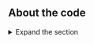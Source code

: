 ## About the code

<details>
 <summary>Expand the section</summary>

1. In the `TodoListService` project, first the package `Microsoft.Identity.Web`is added from NuGet.

1. Starting with the **Startup.cs** file :

    * at the top of the file, the following two using directives were added:

      ```CSharp
      using Microsoft.Identity.Web;
      ```

    * in the `ConfigureServices` method, the following code was added, replacing any existing `AddAuthentication()` code:

      ```CSharp
      services.AddMicrosoftIdentityWebApiAuthentication(Configuration);
      ```

    * `AddMicrosoftIdentityWebApiAuthentication()` protects the Web API by validating Access tokens sent tho this API. Check out [Protected web API: Code configuration](https://docs.microsoft.com/azure/active-directory/develop/scenario-protected-web-api-app-configuration) which explains the inner workings of this method in more detail.

    * Then in the controllers `TodoListController.cs`, the `[Authorize]` added on top of the class to protect this route.
    * Further in the controller, the `RequiredScope` is used to list the scopes ([Delegated permissions](https://docs.microsoft.com/azure/active-directory/develop/v2-permissions-and-consent)), that the user should consent for, before the method can be called.  
    * The delegated permissions are checked inside `TodoListService\Controllers\ToDoListController.cs` in the following way:

      ```CSharp
      [HttpGet]
      [RequiredScope(new string[] { "ToDoList.Read", "ToDoList.Write" })
    
      public IEnumerable<Todo> Get()
      {
      string owner = User.Identity.Name;
      return TodoStore.Values.Where(x => x.Owner == owner);
      }
      ```

      The code above demonstrates that to be able to reach a GET REST operation, the access token should contain AT LEAST ONE of the scopes listed inside parameter of [RequiredScope attribute](https://github.com/AzureAD/microsoft-identity-web/blob/master/src/Microsoft.Identity.Web/Policy/RequiredScopeAttribute.cs)

      ``` CSharp
      [HttpDelete("{id}")]
      [RequiredScope("ToDoList.Write")]
      public void Delete(int id)
      {
      TodoStore.Remove(id);
      }
      ```

      The above code demonstrates that to be able to execute the DELETE REST operation, the access token MUST contain the `ToDoList.Write` scope. Note that the called is not allowed to access this operation with just `ToDoList.Read` scope only.

### Initial scopes

Client [appsettings.json](https://github.com/Azure-Samples/active-directory-aspnetcore-webapp-openidconnect-v2/blob/master/4-WebApp-your-API/4-1-MyOrg/Client/appsettings.json) file contains `ToDoListScopes` key that is used in [startup.cs](https://github.com/Azure-Samples/active-directory-aspnetcore-webapp-openidconnect-v2/blob/2607df1338a9f7c06fe228c87644b8b456ca708b/4-WebApp-your-API/4-1-MyOrg/Client/Startup.cs#L46) to specify which initial scopes should be requested from Web API when refreshing the token:

```csharp
services.AddMicrosoftIdentityWebAppAuthentication(Configuration)
 .EnableTokenAcquisitionToCallDownstreamApi(Configuration.GetSection("TodoList:TodoListScopes")
 .Get<string>().Split(" ", System.StringSplitOptions.RemoveEmptyEntries))
 .AddInMemoryTokenCaches();
```

</details>